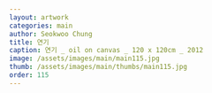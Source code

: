 ```yaml
---
layout: artwork
categories: main
author: Seokwoo Chung
title: 연기
caption: 연기 _ oil on canvas _ 120 x 120cm _ 2012
image: /assets/images/main/main115.jpg
thumb: /assets/images/main/thumbs/main115.jpg
order: 115
---
```

